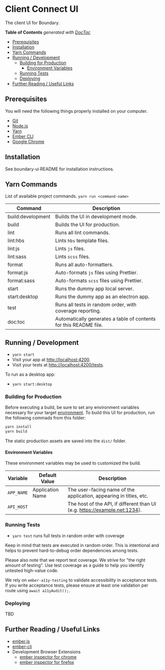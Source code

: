 # Client Connect UI

The client UI for Boundary.

<!-- START doctoc generated TOC please keep comment here to allow auto update -->
<!-- DON'T EDIT THIS SECTION, INSTEAD RE-RUN doctoc TO UPDATE -->
**Table of Contents**  *generated with [DocToc](https://github.com/thlorenz/doctoc)*

- [Prerequisites](#prerequisites)
- [Installation](#installation)
- [Yarn Commands](#yarn-commands)
- [Running / Development](#running--development)
  - [Building for Production](#building-for-production)
    - [Environment Variables](#environment-variables)
  - [Running Tests](#running-tests)
  - [Deploying](#deploying)
- [Further Reading / Useful Links](#further-reading--useful-links)

<!-- END doctoc generated TOC please keep comment here to allow auto update -->

## Prerequisites

You will need the following things properly installed on your computer.

* [Git](https://git-scm.com/)
* [Node.js](https://nodejs.org/)
* [Yarn](https://yarnpkg.com/)
* [Ember CLI](https://ember-cli.com/)
* [Google Chrome](https://google.com/chrome/)

## Installation

See boundary-ui README for installation instructions.

## Yarn Commands

List of available project commands.  `yarn run <command-name>`

| Command | Description |
| ------- | ----------- |
| build:development | Builds the UI in development mode. |
| build | Builds the UI for production. |
| lint | Runs all lint commands. |
| lint:hbs | Lints `hbs` template files. |
| lint:js | Lints `js` files. |
| lint:sass | Lints `scss` files. |
| format | Runs all auto-formatters. |
| format:js | Auto-formats `js` files using Prettier. |
| format:sass | Auto-formats `scss` files using Prettier. |
| start | Runs the dummy app local server. |
| start:desktop | Runs the dummy app as an electron app. |
| test | Runs all tests in random order, with coverage reporting. |
| doc:toc | Automatically generates a table of contents for this README file. |


## Running / Development

* `yarn start`
* Visit your app at [http://localhost:4200](http://localhost:4200).
* Visit your tests at [http://localhost:4200/tests](http://localhost:4200/tests).

To run as a desktop app:
* `yarn start:desktop`

### Building for Production

Before executing a build, be sure to set any environment variables necessary
for your target [environment](#environment-variables).  To build this UI for
production, run the following commads from this folder:

```bash
yarn install
yarn build
```

The static production assets are saved into the `dist/` folder.


#### Environment Variables

These environment variables may be used to customized the build.

| Variable | Default Value | Description |
| -------- | ------------- | ----------- |
| `APP_NAME` | Application Name | The user-facing name of the application, appearing in titles, etc. |
| `API_HOST` | | The host of the API, if different than UI (e.g. https://example.net:1234). |

### Running Tests

* `yarn test` runs full tests in random order with coverage

Keep in mind that tests are executed in random order.  This is intentional
and helps to prevent hard-to-debug order dependencies among tests.

Please also note that we report test coverage.  We strive for "the right amount
of testing".  Use test coverage as a guide to help you identify untested
high-value code.

We rely on `ember-a11y-testing` to validate accessibility in acceptance tests.
If you write acceptance tests, please ensure at least one validation per
route using `await a11yAudit();`.

### Deploying

TBD

## Further Reading / Useful Links

* [ember.js](https://emberjs.com/)
* [ember-cli](https://ember-cli.com/)
* Development Browser Extensions
  * [ember inspector for chrome](https://chrome.google.com/webstore/detail/ember-inspector/bmdblncegkenkacieihfhpjfppoconhi)
  * [ember inspector for firefox](https://addons.mozilla.org/en-US/firefox/addon/ember-inspector/)
